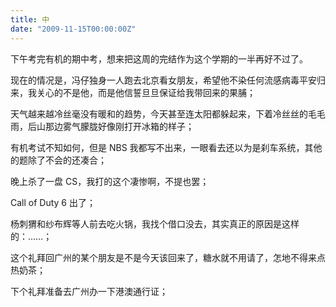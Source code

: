 ```yaml
---
title: 中
date: "2009-11-15T00:00:00Z"
---
```


下午考完有机的期中考，想来把这周的完结作为这个学期的一半再好不过了。

现在的情况是，冯仔独身一人跑去北京看女朋友，希望他不染任何流感病毒平安归来，我关心的不是他，而是他信誓旦旦保证给我带回来的果脯；

天气越来越冷丝毫没有暖和的趋势，今天甚至连太阳都躲起来，下着冷丝丝的毛毛雨，后山那边雾气朦胧好像刚打开冰箱的样子；

有机考试不知如何，但是 NBS 我都写不出来，一眼看去还以为是刹车系统，其他的题除了不会的还凑合；

晚上杀了一盘 CS，我打的这个凄惨啊，不提也罢；

Call of Duty 6 出了；

杨刺猬和纱布辉等人前去吃火锅，我找个借口没去，其实真正的原因是这样的：……；

这个礼拜回广州的某个朋友是不是今天该回来了，糖水就不用请了，怎地不得来点热奶茶；

下个礼拜准备去广州办一下港澳通行证；

